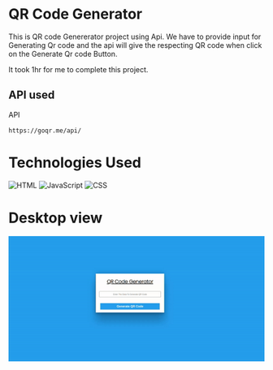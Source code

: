 # QR Code Generator

This is QR code Genererator project using Api. 
We have  to provide input for Generating Qr code and the api will give the respecting QR code when click on the Generate Qr code Button.

It took 1hr for me to complete this project.


## API used

API 
```
https://goqr.me/api/

```


# Technologies Used
![HTML](https://img.shields.io/badge/-HTML-brightgreen) 
![JavaScript](https://img.shields.io/badge/-javaScript-yellow ) 
![CSS](https://img.shields.io/badge/CSS-green ) 

# Desktop view

![Desktopview](/Image/QRcodeGenerator.gif) 